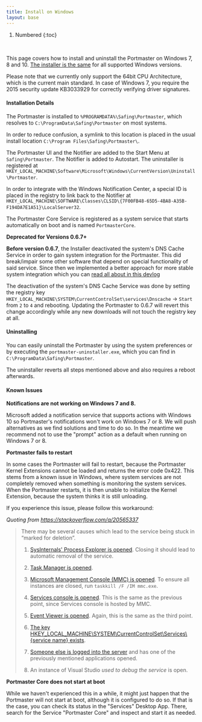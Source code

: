 ```yaml
---
title: Install on Windows
layout: base
---
```


1. Numbered
{:toc}

<br/>

This page covers how to install and uninstall the Portmaster on Windows 7, 8 and 10. [The installer is the same](https://updates.safing.io/latest/windows_amd64/packages/portmaster-installer.exe) for all supported Windows versions.

Please note that we currently only support the 64bit CPU Architecture, which is the current main standard. In case of Windows 7, you  require the 2015 security update KB3033929 for correctly verifying driver signatures.

#### Installation Details

The Portmaster is installed to `%PROGRAMDATA%\Safing\Portmaster`, which resolves to `C:\ProgramData\Safing\Portmaster` on most systems.

In order to reduce confusion, a symlink to this location is placed in the usual install location `C:\Program Files\Safing\Portmaster\`.

The Portmaster UI and the Notifier are added to the Start Menu at `Safing\Portmaster`. The Notifier is added to Autostart.
The uninstaller is registered at `HKEY_LOCAL_MACHINE\Software\Microsoft\Windows\CurrentVersion\Uninstall\Portmaster`.  

In order to integrate with the Windows Notification Center, a special ID is placed in the registry to link back to the Notifier at `HKEY_LOCAL_MACHINE\SOFTWARE\Classes\CLSID\{7F00FB48-65D5-4BA8-A35B-F194DA7E1A51}\LocalServer32`.

The Portmaster Core Service is registered as a system service that starts automatically on boot and is named `PortmasterCore`.

**Deprecated for Versions 0.6.7+**

**Before version 0.6.7**, the Installer deactivated the system's DNS Cache Service in order to gain system integration for the Portmaster. This did break/impair some other software that depend on special functionality of said service. Since then we implemented a better approach for more stable system integration which you can [read all about in this devlog](https://safing.io/blog/2021/03/23/attributing-dns-requests-on-windows/)

The deactivation of the system's DNS Cache Service was done by setting the registry key `HKEY_LOCAL_MACHINE\SYSTEM\CurrentControlSet\services\Dnscache` -> `Start` from `2` to `4` and rebooting. Updating the Portmaster to 0.6.7 will revert this change accordingly while any new downloads will not touch the registry key at all.

#### Uninstalling

You can easily uninstall the Portmaster by using the system preferences or by executing the `portmaster-uninstaller.exe`, which you can find in `C:\ProgramData\Safing\Portmaster`.

The uninstaller reverts all steps mentioned above and also requires a reboot afterwards.


#### Known Issues

**Notifications are not working on Windows 7 and 8.**

Microsoft added a notification service that supports actions with Windows 10 so Portmaster's notifications won't work on Windows 7 or 8. We will push alternatives as we find solutions and time to do so. In the meantime we recommend not to use the "prompt" action as a default when running on Windows 7 or 8.

**Portmaster fails to restart**

In some cases the Portmaster will fail to restart, because the Portmaster Kernel Extensions cannot be loaded and returns the error code 0x422.
This stems from a known issue in Windows, where system services are not completely removed when something is monitoring the system services.
When the Portmaster restarts, it is then unable to initialize the Kernel Extension, because the system thinks it is still unloading.

If you experience this issue, please follow this workaround:

_Quoting from <https://stackoverflow.com/a/20565337>_

> There may be several causes which lead to the service being stuck in “marked for deletion”.
>
>  1. [SysInternals' Process Explorer is opened](http://blog.cyotec.com/2011/05/specified-service-has-been-marked-for.html). Closing it should lead to automatic removal of the service.
>
>  1. [Task Manager is opened](https://stackoverflow.com/questions/20561990/how-to-solve-the-specified-service-has-been-marked-for-deletion-error/21310096#comment32672750_20565337).
>
>  1. [Microsoft Management Console (MMC) is opened](https://stackoverflow.com/a/8529760/240613). To ensure all instances are closed, run `taskkill /F /IM mmc.exe`.
>
>  1. [Services console is opened](https://stackoverflow.com/a/21310096/240613). This is the same as the previous point, since Services console is hosted by MMC.
>
>  1. [Event Viewer is opened](https://stackoverflow.com/a/18467128/240613). Again, this is the same as the third point.
>  
>  1. [The key HKEY_LOCAL_MACHINE\SYSTEM\CurrentControlSet\Services\\{service name} exists](https://stackoverflow.com/a/2804099/240613).
>
>  1. [Someone else is logged into the server](https://stackoverflow.com/a/28632820/240613) and has one of the previously mentioned applications opened.
>
>  1. An instance of Visual Studio *used to debug the service* is open.

**Portmaster Core does not start at boot**

While we haven't experienced this in a while, it might just happen that the Portmaster will not start at boot, although it is configured to do so. If that is the case, you can check its status in the "Services" Desktop App. There, search for the Service "Portmaster Core" and inspect and start it as needed.
